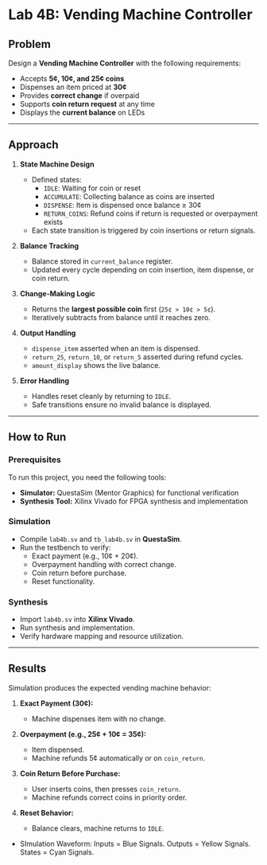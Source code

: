 # Lab 4B: Vending Machine Controller

## Problem
Design a **Vending Machine Controller** with the following requirements:
- Accepts **5¢, 10¢, and 25¢ coins**
- Dispenses an item priced at **30¢**
- Provides **correct change** if overpaid
- Supports **coin return request** at any time
- Displays the **current balance** on LEDs

---

## Approach
1. **State Machine Design**
   - Defined states:
     - `IDLE`: Waiting for coin or reset
     - `ACCUMULATE`: Collecting balance as coins are inserted
     - `DISPENSE`: Item is dispensed once balance ≥ 30¢
     - `RETURN_COINS`: Refund coins if return is requested or overpayment exists
   - Each state transition is triggered by coin insertions or return signals.

2. **Balance Tracking**
   - Balance stored in `current_balance` register.
   - Updated every cycle depending on coin insertion, item dispense, or coin return.

3. **Change-Making Logic**
   - Returns the **largest possible coin** first (`25¢ > 10¢ > 5¢`).
   - Iteratively subtracts from balance until it reaches zero.

4. **Output Handling**
   - `dispense_item` asserted when an item is dispensed.
   - `return_25`, `return_10`, or `return_5` asserted during refund cycles.
   - `amount_display` shows the live balance.

5. **Error Handling**
   - Handles reset cleanly by returning to `IDLE`.
   - Safe transitions ensure no invalid balance is displayed.

---

## How to Run

### Prerequisites
To run this project, you need the following tools:

- **Simulator:** QuestaSim (Mentor Graphics) for functional verification  
- **Synthesis Tool:** Xilinx Vivado for FPGA synthesis and implementation  

### Simulation
- Compile `lab4b.sv` and `tb_lab4b.sv` in **QuestaSim**.
- Run the testbench to verify:
  - Exact payment (e.g., 10¢ + 20¢).
  - Overpayment handling with correct change.
  - Coin return before purchase.
  - Reset functionality.

### Synthesis
- Import `lab4b.sv` into **Xilinx Vivado**.
- Run synthesis and implementation.
- Verify hardware mapping and resource utilization.

---

## Results
Simulation produces the expected vending machine behavior:

1. **Exact Payment (30¢):**
   - Machine dispenses item with no change.

2. **Overpayment (e.g., 25¢ + 10¢ = 35¢):**
   - Item dispensed.
   - Machine refunds 5¢ automatically or on `coin_return`.

3. **Coin Return Before Purchase:**
   - User inserts coins, then presses `coin_return`.
   - Machine refunds correct coins in priority order.

4. **Reset Behavior:**
   - Balance clears, machine returns to `IDLE`.

- SImulation Waveform:
		Inputs = Blue Signals.
		Outputs = Yellow Signals.
		States = Cyan Signals.